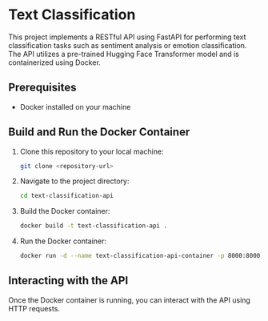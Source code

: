 

# Text Classification

This project implements a RESTful API using FastAPI for performing text classification tasks such as sentiment analysis or emotion classification. The API utilizes a pre-trained Hugging Face Transformer model and is containerized using Docker.

## Prerequisites

- Docker installed on your machine

## Build and Run the Docker Container

1. Clone this repository to your local machine:

    ```bash
    git clone <repository-url>
    ```

2. Navigate to the project directory:

    ```bash
    cd text-classification-api
    ```

3. Build the Docker container:

    ```bash
    docker build -t text-classification-api .
    ```

4. Run the Docker container:

    ```bash
    docker run -d --name text-classification-api-container -p 8000:8000 text-classification-api
    ```

## Interacting with the API

Once the Docker container is running, you can interact with the API using HTTP requests.

